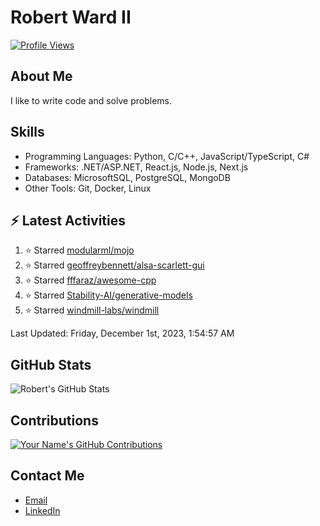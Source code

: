 
# Robert Ward II

[![Profile Views](https://komarev.com/ghpvc/?username=Robert-W-Ward)](https://github.com/Robert-W-Ward)

## About Me
I like to write code and solve problems.

## Skills
- Programming Languages: Python, C/C++, JavaScript/TypeScript, C#
- Frameworks: .NET/ASP.NET, React.js, Node.js, Next.js
- Databases: MicrosoftSQL, PostgreSQL, MongoDB
- Other Tools: Git, Docker, Linux

## :zap: Latest Activities
<!--RECENT_ACTIVITY:start-->
1. ⭐ Starred [modularml/mojo](https://github.com/modularml/mojo)
2. ⭐ Starred [geoffreybennett/alsa-scarlett-gui](https://github.com/geoffreybennett/alsa-scarlett-gui)
3. ⭐ Starred [fffaraz/awesome-cpp](https://github.com/fffaraz/awesome-cpp)
4. ⭐ Starred [Stability-AI/generative-models](https://github.com/Stability-AI/generative-models)
5. ⭐ Starred [windmill-labs/windmill](https://github.com/windmill-labs/windmill)
<!--RECENT_ACTIVITY:end-->

<!--RECENT_ACTIVITY:last_update-->
Last Updated: Friday, December 1st, 2023, 1:54:57 AM
<!--RECENT_ACTIVITY:last_update_end-->

<!--END_SECTIN:activity-->
## GitHub Stats
![Robert's GitHub Stats](https://github-readme-stats.vercel.app/api?username=Robert-W-Ward&show_icons=true&theme=radical)

## Contributions
[![Your Name's GitHub Contributions](https://github-readme-streak-stats.herokuapp.com/?user=Robert-W-Ward&theme=radical)](https://github.com/your-username)

## Contact Me
- [Email](mailto:robertwesleyward2019@gmail.com)
- [LinkedIn](https://linkedin.com/in/https://www.linkedin.com/in/robert-ward-ii/)
